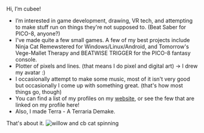 Hi, I’m cubee!

- I’m interested in game development, drawing, VR tech, and attempting to make stuff run on things they're not supposed to. (Beat Saber for PICO-8, anyone?)
- I've made quite a few small games. A few of my best projects include Ninja Cat Remewstered for Windows/Linux/Android, and Tomorrow's Vege-Mallet Therapy and BEATWISE TRIGGER for the PICO-8 fantasy console.
- Plotter of pixels and lines. (that means I do pixel and digital art) -> I drew my avatar :)
- I occasionally attempt to make some music, most of it isn't very good but occasionally I come up with something great. (that's how most things go, though)
- You can find a list of my profiles on my [website](https://cubee.games/?rel=links), or see the few that are linked on my profile here!
- Also, I made Terra - A Terraria Demake.

That's about it.
![willow and cb cat spinning](https://cubee.games/img/loadingwheel.gif "Willow and CB the cat spinning gif")


<!---
cubee-cb/cubee-cb is a special repository because its `README.md` (this file) appears on your GitHub profile.
You can click the Preview link to take a look at your changes.
--->
